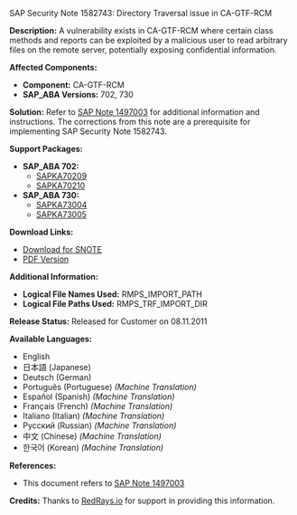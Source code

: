 SAP Security Note 1582743: Directory Traversal issue in CA-GTF-RCM

**Description:**
A vulnerability exists in CA-GTF-RCM where certain class methods and reports can be exploited by a malicious user to read arbitrary files on the remote server, potentially exposing confidential information.

**Affected Components:**
- **Component:** CA-GTF-RCM
- **SAP_ABA Versions:** 702, 730

**Solution:**
Refer to [SAP Note 1497003](https://me.sap.com/notes/1497003) for additional information and instructions. The corrections from this note are a prerequisite for implementing SAP Security Note 1582743.

**Support Packages:**
- **SAP_ABA 702:**
  - [SAPKA70209](https://me.sap.com/supportpackage/SAPKA70209)
  - [SAPKA70210](https://me.sap.com/supportpackage/SAPKA70210)
- **SAP_ABA 730:**
  - [SAPKA73004](https://me.sap.com/supportpackage/SAPKA73004)
  - [SAPKA73005](https://me.sap.com/supportpackage/SAPKA73005)

**Download Links:**
- [Download for SNOTE](https://notesdownloads.sap.com/note/0040000009391882017)
- [PDF Version](https://me.sap.com/sap/support/sfm/notes/print/0001582743?language=en-US&token=E60FC50E7E5B86AB37ADB55A80162139)

**Additional Information:**
- **Logical File Names Used:** RMPS_IMPORT_PATH
- **Logical File Paths Used:** RMPS_TRF_IMPORT_DIR

**Release Status:**
Released for Customer on 08.11.2011

**Available Languages:**
- English
- 日本語 (Japanese)
- Deutsch (German)
- Português (Portuguese) *(Machine Translation)*
- Español (Spanish) *(Machine Translation)*
- Français (French) *(Machine Translation)*
- Italiano (Italian) *(Machine Translation)*
- Русский (Russian) *(Machine Translation)*
- 中文 (Chinese) *(Machine Translation)*
- 한국어 (Korean) *(Machine Translation)*

**References:**
- This document refers to [SAP Note 1497003](https://me.sap.com/notes/1497003)

**Credits:**
Thanks to [RedRays.io](https://redrays.io) for support in providing this information.